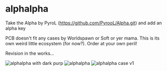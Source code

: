 # alphalpha
Take the Alpha by PyroL (https://github.com/PyrooL/Alpha.git) and add an alpha key

PCB doesn't fit any cases by Worldspawn or Soft or yer mama. This is its own weird little ecosystem (for now?). Order at your own peril!

Revision in the works...

![alphalpha with dark purp](https://user-images.githubusercontent.com/69826495/155856801-6cd45da1-7a44-4bd3-b557-7d196a147be9.jpg)
![alphalpha](https://user-images.githubusercontent.com/69826495/145157608-8e7f0370-3d60-4eec-b00d-0090a1680db5.jpeg)
![alphalpha case v1](https://user-images.githubusercontent.com/69826495/146598367-1dc3a7b7-6256-433f-82f5-30f910381fec.PNG)
